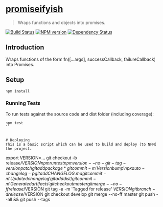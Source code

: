 # [promiseifyish](https://github.com/hal313/promisifyish)

> Wraps functions and objects into promises.

[![Build Status](http://img.shields.io/travis/hal313/promisifyish/master.svg?style=flat-square)](https://travis-ci.org/hal313/promisifyish)
[![NPM version](http://img.shields.io/npm/v/promisifyish.svg?style=flat-square)](https://www.npmjs.com/package/promisifyish)
[![Dependency Status](http://img.shields.io/david/hal313/promisifyish.svg?style=flat-square)](https://david-dm.org/hal313/promisifyish)

## Introduction
Wraps functions of the form fn([...args], successCallback, failureCallback) into Promises.

## Setup
```
npm install
```

### Running Tests
To run tests against the source code and dist folder (including coverage):
```
npm test
``


# Deploying
This is a basic script which can be used to build and deploy (to NPM) the project.

```
export VERSION=...
git checkout -b release/$VERSION
npm run test
npm version --no-git-tag-version patch
git add package*
git commit -m 'Version bump'
npx auto-changelog -p
git add CHANGELOG.md
git commit -m 'Updated changelog'
git add dist/
git commit -m 'Generated artifacts'
git checkout master
git merge --no-ff release/$VERSION
git tag -a -m 'Tagged for release' $VERSION
git branch -d release/$VERSION
git checkout develop
git merge --no-ff master
git push --all && git push --tags
```
